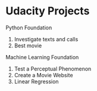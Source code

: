 # Udacity Projects

Python Foundation
1. Investigate texts and calls
2. Best movie


Machine Learning Foundation
1. Test a Perceptual Phenomenon
2. Create a Movie Website
3. Linear Regression 

